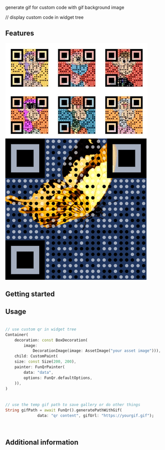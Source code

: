 <!--
This README describes the package. If you publish this package to pub.dev,
this README's contents appear on the landing page for your package.

For information about how to write a good package README, see the guide for
[writing package pages](https://dart.dev/guides/libraries/writing-package-pages).

For general information about developing packages, see the Dart guide for
[creating packages](https://dart.dev/guides/libraries/create-library-packages)
and the Flutter guide for
[developing packages and plugins](https://flutter.dev/developing-packages).
-->

generate gif for custom code with gif background image

// display custom code in widget tree

## Features

![](https://github.com/hongeSunCoder/fun_qr_generator/blob/main/example/template_qr.jpg)
![](https://github.com/hongeSunCoder/fun_qr_generator/blob/main/example/gif_qr.GIF)

## Getting started


## Usage



```dart

// use custom qr in widget tree
Container(
    decoration: const BoxDecoration(
        image:
            DecorationImage(image: AssetImage("your asset image"))),
    child: CustomPaint(
    size: const Size(200, 200),
    painter: FunQrPainter(
        data: "data",
        options: FunQr.defaultOptions,
    )),
)


// use the temp gif path to save gallery or do other things
String gifPath = await FunQr().generatePathWithGif(
              data: "qr content", gifUrl: "https://yourgif.gif");

          
```

## Additional information


